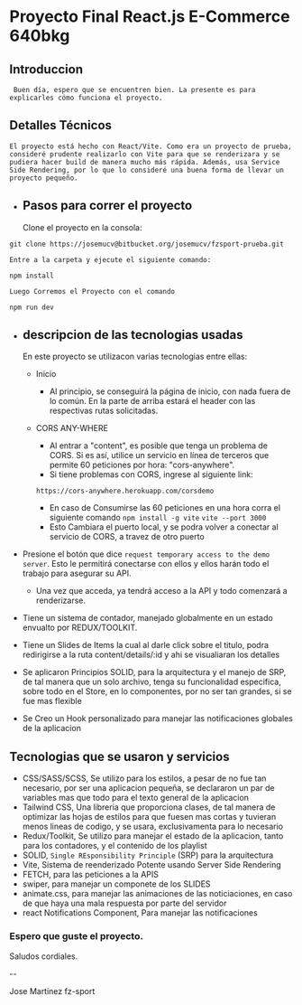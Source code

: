 # Proyecto Final React.js E-Commerce 640bkg

## Introduccion

     Buen día, espero que se encuentren bien. La presente es para explicarles cómo funciona el proyecto.

## Detalles Técnicos

    El proyecto está hecho con React/Vite. Como era un proyecto de prueba, consideré prudente realizarlo con Vite para que se renderizara y se pudiera hacer build de manera mucho más rápida. Además, usa Service Side Rendering, por lo que lo consideré una buena forma de llevar un proyecto pequeño.

- ## Pasos para correr el proyecto

  Clone el proyecto en la consola:

`git clone https://josemucv@bitbucket.org/josemucv/fzsport-prueba.git`

    Entre a la carpeta y ejecute el siguiente comando:

`npm install`
   
    Luego Corremos el Proyecto con el comando

  `npm run dev`
- ## descripcion de las tecnologias usadas

  En este proyecto se utilizacon varias tecnologias entre ellas:

  - Inicio
    - Al principio, se conseguirá la página de inicio, con nada fuera de lo común. En la parte de arriba estará el header con las respectivas rutas solicitadas.
  - CORS ANY-WHERE
    - Al entrar a "content", es posible que tenga un problema de CORS. Si es así, utilice un servicio en línea de terceros que permite 60 peticiones por hora: "cors-anywhere".
    - Si tiene problemas con CORS, ingrese al siguiente link:

    `https://cors-anywhere.herokuapp.com/corsdemo`
    - En caso de Consumirse las 60 peticiones en una hora corra el siguiente comando
     `npm install -g vite`
     `vite --port 3000`
    - Esto Cambiara el puerto local, y se podra volver a conectar al servicio de CORS, a travez de otro puerto

    
 - Presione el botón que dice `request temporary access to the demo server`. Esto le permitirá conectarse con ellos y ellos harán todo el trabajo para asegurar su API.
    - Una vez que acceda, ya tendrá acceso a la API y todo comenzará a renderizarse.

 - Tiene un sistema de contador, manejado globalmente en un estado envualto por REDUX/TOOLKIT.
 - Tiene un Slides de Items la cual al darle click sobre el titulo, podra redirigirse a la ruta content/details/:id y ahi se visualiaran los detalles

 - Se aplicaron Principios SOLID, para la arquitectura y el manejo de SRP, de tal manera que un solo archivo, tenga su funcionalidad especifica, sobre todo en el Store, en lo componentes, por no ser tan grandes, 
 si se fue mas flexible
 - Se Creo un Hook personalizado para manejar las notificaciones globales de la aplicacion

 ## Tecnologias que se usaron y servicios

 - CSS/SASS/SCSS, Se utilizo para los estilos, a pesar de no fue tan necesario, por ser una aplicacion pequeña, se declararon un par de variables mas que todo para el texto general de la aplicacion
 - Tailwind CSS, Una libreria que proporciona clases, de tal manera de optimizar las hojas de estilos para que fuesen mas cortas y tuvieran menos lineas de codigo, y se usara, exclusivamenta para lo necesario
 - Redux/Toolkit, Se utilizo para manejar el estado de la aplicacion, tanto para los contadores, y el contenido de los playlist
 - SOLID, `Single REsponsibility Principle` (SRP) para la arquitectura
 - Vite, Sistema de reenderizado Potente usando Server Side Rendering
 - FETCH, para las peticiones a la APIS
 - swiper, para manejar un componete de los SLIDES
 - animate.css, para manejar las animaciones de las noticiaciones, en caso de que haya una mala respuesta por parte del servidor
 - react Notifications Component, Para manejar las notificaciones


### Espero que guste el proyecto.

Saludos cordiales.

--

Jose Martinez fz-sport
